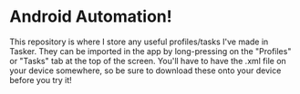 # Android Automation!
This repository is where I store any useful profiles/tasks I've made in Tasker. They can be imported in the app by long-pressing on the "Profiles" or "Tasks" tab at the top of the screen. You'll have to have the .xml file on your device somewhere, so be sure to download these onto your device before you try it!
